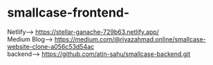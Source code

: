 # smallcase-frontend-




Netlify-->   https://stellar-ganache-729b63.netlify.app/ <br>
Medium Blog--> https://medium.com/@riyazahmad.online/smallcase-website-clone-a056c53d54ac <br>
backend-->  https://github.com/atin-sahu/smallcase-backend.git
